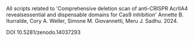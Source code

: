 All scripts related to 'Comprehensive deletion scan of anti-CRISPR AcrIIA4 revealsessential and dispensable domains for Cas9 inhibition' Annette B. Iturralde, Cory A. Weller, Simone M. Giovannetti, Meru J. Sadhu. 2024. 

DOI
10.5281/zenodo.14037293
